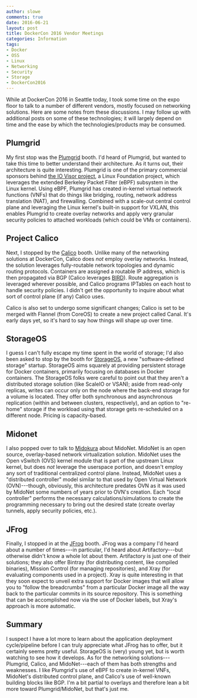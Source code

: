 ```yaml
---
author: slowe
comments: true
date: 2016-06-21
layout: post
title: DockerCon 2016 Vendor Meetings
categories: Information
tags:
- Docker
- OSS
- Linux
- Networking
- Security
- Storage
- DockerCon2016
---
```


While at DockerCon 2016 in Seattle today, I took some time on the expo floor to talk to a number of different vendors, mostly focused on networking solutions. Here are some notes from these discussions. I may follow up with additional posts on some of these technologies; it will largely depend on time and the ease by which the technologies/products may be consumed.

## Plumgrid

My first stop was the [Plumgrid][link-1] booth. I'd heard of Plumgrid, but wanted to take this time to better understand their architecture. As it turns out, their architecture is quite interesting. Plumgrid is one of the primary commercial sponsors behind [the IO Visor project][link-6], a Linux Foundation project, which leverages the extended Berkeley Packet Filter (eBPF) subsystem in the Linux kernel. Using eBPF, Plumgrid has created in-kernel virtual network functions (VNFs) that do things like bridging, routing, network address translation (NAT), and firewalling.  Combined with a scale-out central control plane and leveraging the Linux kernel's built-in support for VXLAN, this enables Plumgrid to create overlay networks and apply very granular security policies to attached workloads (which could be VMs or containers).

## Project Calico

Next, I stopped by the [Calico][link-2] booth. Unlike many of the networking solutions at DockerCon, Calico does _not_ employ overlay networks. Instead, the solution leverages fully-routable network topologies and dynamic routing protocols. Containers are assigned a routable IP address, which is then propagated via BGP (Calico leverages [BIRD][link-7]). Route aggregation is leveraged wherever possible, and Calico programs IPTables on each host to handle security policies. I didn't get the opportunity to inquire about what sort of control plane (if any) Calico uses.

Calico is also set to undergo some significant changes; Calico is set to be merged with Flannel (from CoreOS) to create a new project called Canal. It's early days yet, so it's hard to say how things will shape up over time.

## StorageOS

I guess I can't fully escape my time spent in the world of storage; I'd also been asked to stop by the booth for [StorageOS][link-3], a new "software-defined storage" startup. StorageOS aims squarely at providing persistent storage for Docker containers, primarily focusing on databases in Docker containers. The StorageOS folks were careful to point out that they aren't a distributed storage solution (like ScaleIO or VSAN); aside from read-only replicas, writes can occur only on the node where the back-end storage for a volume is located. They offer both synchronous and asynchronous replication (within and between clusters, respectively), and an option to "re-home" storage if the workload using that storage gets re-scheduled on a different node. Pricing is capacity-based.

## Midonet

I also popped over to talk to [Midokura][link-4] about MidoNet. MidoNet is an open source, overlay-based network virtualization solution. MidoNet uses the Open vSwitch (OVS) kernel module that is part of the upstream Linux kernel, but does _not_ leverage the userspace portion, and doesn't employ any sort of traditional centralized control plane. Instead, MidoNet uses a "distributed controller" model similar to that used by Open Virtual Network (OVN)---though, obviously, this architecture predates OVN as it was used by MidoNet some numbers of years prior to OVN's creation. Each "local controller" performs the necessary calculations/simulations to create the programming necessary to bring out the desired state (create overlay tunnels, apply security policies, etc.).

## JFrog

Finally, I stopped in at the [JFrog][link-5] booth. JFrog was a company I'd heard about a number of times---in particular, I'd heard about Artifactory---but otherwise didn't know a whole lot about them. Artifactory is just one of their solutions; they also offer Bintray (for distributing content, like compiled binaries), Mission Control (for managing repositories), and Xray (for evaluating components used in a project). Xray is quite interesting in that they soon expect to unveil extra support for Docker images that will allow you to "follow the breadcrumbs" from a particular Docker image all the way back to the particular commits in its source repository. This is something that can be accomplished now via the use of Docker labels, but Xray's approach is more automatic.

## Summary

I suspect I have a lot more to learn about the application deployment cycle/pipeline before I can truly appreciate what JFrog has to offer, but it certainly seems pretty useful. StorageOS is (very) young yet, but is worth watching to see how it develops. As for the networking solutions---Plumgrid, Calico, and MidoNet---each of them has both strengths and weaknesses. I like Plumgrid's use of eBPF to create in-kernel VNFs, MidoNet's distributed control plane, and Calico's use of well-known building blocks like BGP. I'm a bit partial to overlays and therefore lean a bit more toward Plumgrid/MidoNet, but that's just me.



[link-1]: http://www.plumgrid.com/
[link-2]: https://www.projectcalico.org/
[link-3]: http://storageos.com/
[link-4]: http://www.midokura.com/
[link-5]: https://www.jfrog.com/
[link-6]: https://www.iovisor.org/
[link-7]: http://bird.network.cz/